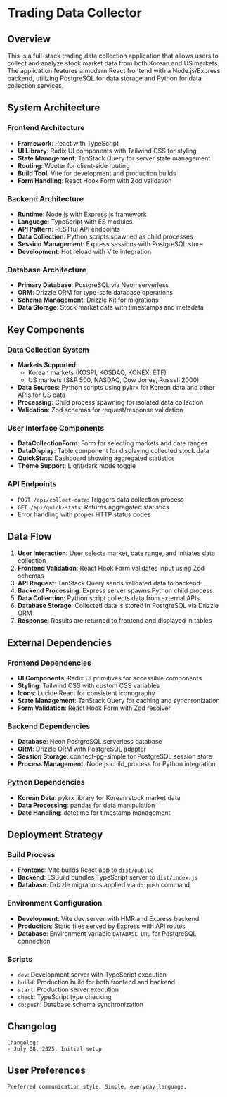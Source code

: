 # Trading Data Collector

## Overview

This is a full-stack trading data collection application that allows users to collect and analyze stock market data from both Korean and US markets. The application features a modern React frontend with a Node.js/Express backend, utilizing PostgreSQL for data storage and Python for data collection services.

## System Architecture

### Frontend Architecture
- **Framework**: React with TypeScript
- **UI Library**: Radix UI components with Tailwind CSS for styling
- **State Management**: TanStack Query for server state management
- **Routing**: Wouter for client-side routing
- **Build Tool**: Vite for development and production builds
- **Form Handling**: React Hook Form with Zod validation

### Backend Architecture
- **Runtime**: Node.js with Express.js framework
- **Language**: TypeScript with ES modules
- **API Pattern**: RESTful API endpoints
- **Data Collection**: Python scripts spawned as child processes
- **Session Management**: Express sessions with PostgreSQL store
- **Development**: Hot reload with Vite integration

### Database Architecture
- **Primary Database**: PostgreSQL via Neon serverless
- **ORM**: Drizzle ORM for type-safe database operations
- **Schema Management**: Drizzle Kit for migrations
- **Data Storage**: Stock market data with timestamps and metadata

## Key Components

### Data Collection System
- **Markets Supported**: 
  - Korean markets (KOSPI, KOSDAQ, KONEX, ETF)
  - US markets (S&P 500, NASDAQ, Dow Jones, Russell 2000)
- **Data Sources**: Python scripts using pykrx for Korean data and other APIs for US data
- **Processing**: Child process spawning for isolated data collection
- **Validation**: Zod schemas for request/response validation

### User Interface Components
- **DataCollectionForm**: Form for selecting markets and date ranges
- **DataDisplay**: Table component for displaying collected stock data
- **QuickStats**: Dashboard showing aggregated statistics
- **Theme Support**: Light/dark mode toggle

### API Endpoints
- `POST /api/collect-data`: Triggers data collection process
- `GET /api/quick-stats`: Returns aggregated statistics
- Error handling with proper HTTP status codes

## Data Flow

1. **User Interaction**: User selects market, date range, and initiates data collection
2. **Frontend Validation**: React Hook Form validates input using Zod schemas
3. **API Request**: TanStack Query sends validated data to backend
4. **Backend Processing**: Express server spawns Python child process
5. **Data Collection**: Python script collects data from external APIs
6. **Database Storage**: Collected data is stored in PostgreSQL via Drizzle ORM
7. **Response**: Results are returned to frontend and displayed in tables

## External Dependencies

### Frontend Dependencies
- **UI Components**: Radix UI primitives for accessible components
- **Styling**: Tailwind CSS with custom CSS variables
- **Icons**: Lucide React for consistent iconography
- **State Management**: TanStack Query for caching and synchronization
- **Form Validation**: React Hook Form with Zod resolver

### Backend Dependencies
- **Database**: Neon PostgreSQL serverless database
- **ORM**: Drizzle ORM with PostgreSQL adapter
- **Session Storage**: connect-pg-simple for PostgreSQL session store
- **Process Management**: Node.js child_process for Python integration

### Python Dependencies
- **Korean Data**: pykrx library for Korean stock market data
- **Data Processing**: pandas for data manipulation
- **Date Handling**: datetime for timestamp management

## Deployment Strategy

### Build Process
- **Frontend**: Vite builds React app to `dist/public`
- **Backend**: ESBuild bundles TypeScript server to `dist/index.js`
- **Database**: Drizzle migrations applied via `db:push` command

### Environment Configuration
- **Development**: Vite dev server with HMR and Express backend
- **Production**: Static files served by Express with API routes
- **Database**: Environment variable `DATABASE_URL` for PostgreSQL connection

### Scripts
- `dev`: Development server with TypeScript execution
- `build`: Production build for both frontend and backend
- `start`: Production server execution
- `check`: TypeScript type checking
- `db:push`: Database schema synchronization

## Changelog

```
Changelog:
- July 08, 2025. Initial setup
```

## User Preferences

```
Preferred communication style: Simple, everyday language.
```